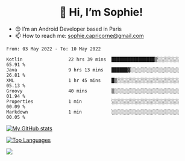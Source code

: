 <h1 align="center"> 👋 Hi, I’m Sophie! </h1>  

- 😊 I’m an Android Developer based in Paris
- 📫 How to reach me: sophie.capricorne@gmail.com


<!--START_SECTION:waka-->

```text
From: 03 May 2022 - To: 10 May 2022

Kotlin                 22 hrs 39 mins  ████████████████▒░░░░░░░░   65.91 %
Java                   9 hrs 13 mins   ██████▓░░░░░░░░░░░░░░░░░░   26.81 %
XML                    1 hr 45 mins    █▒░░░░░░░░░░░░░░░░░░░░░░░   05.13 %
Groovy                 40 mins         ▒░░░░░░░░░░░░░░░░░░░░░░░░   01.94 %
Properties             1 min           ░░░░░░░░░░░░░░░░░░░░░░░░░   00.09 %
Markdown               1 min           ░░░░░░░░░░░░░░░░░░░░░░░░░   00.05 %
```

<!--END_SECTION:waka-->

[![My GitHub stats](https://github-readme-stats.vercel.app/api?username=sophicapri&show_icons=true&theme=buefy)](https://github.com/anuraghazra/github-readme-stats)

[![Top Languages](https://github-readme-stats.vercel.app/api/top-langs/?username=sophicapri&langs_count=2&layout=compact)](https://github.com/anuraghazra/github-readme-stats)

![](https://github-readme-streak-stats.herokuapp.com/?user=sophicapri)
